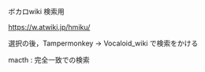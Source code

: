 ボカロwiki 検索用

https://w.atwiki.jp/hmiku/

選択の後，Tampermonkey → Vocaloid_wiki で検索をかける

macth : 完全一致での検索
